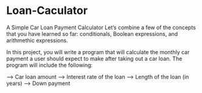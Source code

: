 # Loan-Caculator

A Simple Car Loan Payment Calculator
Let’s combine a few of the concepts that you have learned so far: conditionals, Boolean expressions, and arithmethic expressions.

In this project, you will write a program that will calculate the monthly car payment a user should expect to make after taking out a car loan. The program will include the following:

--> Car loan amount
--> Interest rate of the loan
--> Length of the loan (in years)
--> Down payment
